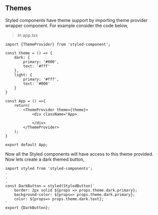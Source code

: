 ## Themes

Styled components have theme support by importing theme provider wrapper component. For example consider the code below,

>In app.tsx
```
import {ThemeProvider} from 'styled-component';

const theme = () => {
    dark: {
        primary: '#000',
        text: '#fff'
    },
    light: {
        primary: '#fff',
        text: '#000'
    }
}

const App = () =>{
    return(
        <ThemeProvider theme={theme}>
            <div className="App>
        
            </div>
        </ThemeProvider>
    );
}

export default App;
```

Now all the Styled components will have access to this theme provided. Now lets create a dark themed button,

```
import styled from 'styled-components';
.
.
.
const DarkButton = styled(StyledButton)`
    border: 2px solid ${props => props.theme.dark.primary};
    background-color: ${props=> props.theme.dark.primary};
    color: ${props=> props.theme.dark.text};
`
export {DarkButton};
```